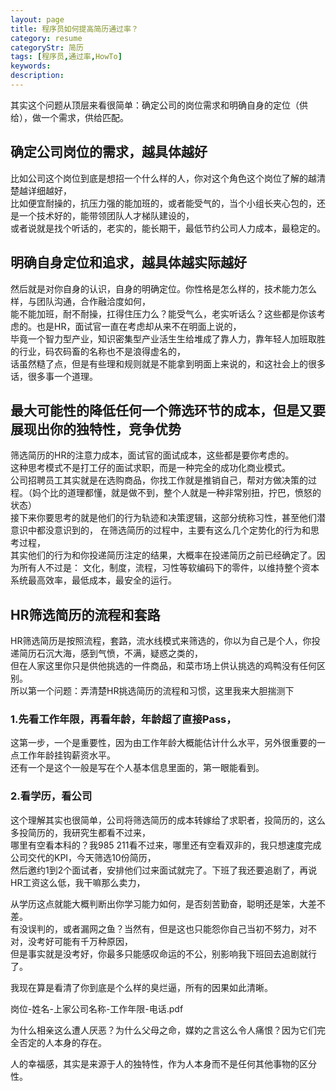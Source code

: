 ```yaml
---
layout: page
title: 程序员如何提高简历通过率？
category: resume
categoryStr: 简历
tags: [程序员,通过率,HowTo]
keywords:
description:
---
```



其实这个问题从顶层来看很简单：确定公司的岗位需求和明确自身的定位（供给），做一个需求，供给匹配。  

## 确定公司岗位的需求，越具体越好
比如公司这个岗位到底是想招一个什么样的人，你对这个角色这个岗位了解的越清楚越详细越好，  
比如便宜耐操的，抗压力强的能加班的，或者能受气的，当个小组长夹心包的，还是一个技术好的，能带领团队人才梯队建设的，    
或者说就是找个听话的，老实的，能长期干，最低节约公司人力成本，最稳定的。   

## 明确自身定位和追求，越具体越实际越好
然后就是对你自身的认识，自身的明确定位。你性格是怎么样的，技术能力怎么样，与团队沟通，合作融洽度如何，  
能不能加班，耐不耐操，扛得住压力么？能受气么，老实听话么？这些都是你该考虑的。也是HR，面试官一直在考虑却从来不在明面上说的，      
毕竟一个智力型产业，知识密集型产业活生生给堆成了靠人力，靠年轻人加班取胜的行业，码农码畜的名称也不是浪得虚名的，   
话虽然糙了点，但是有些理和规则就是不能拿到明面上来说的，和这社会上的很多话，很多事一个道理。   


## 最大可能性的降低任何一个筛选环节的成本，但是又要展现出你的独特性，竞争优势
筛选简历的HR的注意力成本，面试官的面试成本，这些都是要你考虑的。  
这种思考模式不是打工仔的面试求职，而是一种完全的成功化商业模式。  
公司招聘员工其实就是在选购商品，你找工作就是推销自己，帮对方做决策的过程。（妈个比的道理都懂，就是做不到，整个人就是一种非常别扭，拧巴，愤怒的状态）  
接下来你要思考的就是他们的行为轨迹和决策逻辑，这部分统称习性，甚至他们潜意识中都没意识到的，
在筛选简历的过程中，主要有这么几个定势化的行为和思考过程，   
其实他们的行为和你投递简历注定的结果，大概率在投递简历之前已经确定了。因为所有人不过是：
文化，制度，流程，习性等软编码下的零件，以维持整个资本系统最高效率，最低成本，最安全的运行。  

## HR筛选简历的流程和套路
HR筛选简历是按照流程，套路，流水线模式来筛选的，你以为自己是个人，你投递简历石沉大海，感到气愤，不满，疑惑之类的，   
但在人家这里你只是供他挑选的一件商品，和菜市场上供认挑选的鸡鸭没有任何区别。   
所以第一个问题：弄清楚HR挑选简历的流程和习惯，这里我来大胆揣测下
### 1.先看工作年限，再看年龄，年龄超了直接Pass，
这第一步，一个是重要性，因为由工作年龄大概能估计什么水平，另外很重要的一点工作年龄挂钩薪资水平。  
还有一个是这个一般是写在个人基本信息里面的，第一眼能看到。
### 2.看学历，看公司
这个理解其实也很简单，公司将筛选简历的成本转嫁给了求职者，投简历的，这么多投简历的，我研究生都看不过来，  
哪里有空看本科的？我985 211看不过来，哪里还有空看双非的，我只想速度完成公司交代的KPI，今天筛选10份简历，  
然后邀约1到2个面试者，安排他们过来面试就完了。下班了我还要追剧了，再说HR工资这么低，我干嘛那么卖力，   

从学历这点就能大概判断出你学习能力如何，是否刻苦勤奋，聪明还是笨，大差不差。  
有没误判的，或者漏网之鱼？当然有，但是这也只能怨你自己当初不努力，对不对，没考好可能有千万种原因，  
但是事实就是没考好，你最多只能感叹命运的不公，别影响我下班回去追剧就行了。  

我现在算是看清了你到底是个么样的臭烂逼，所有的因果如此清晰。  

岗位-姓名-上家公司名称-工作年限-电话.pdf

为什么相亲这么遭人厌恶？为什么父母之命，媒妁之言这么令人痛恨？因为它们完全否定的人本身的存在。

人的幸福感，其实是来源于人的独特性，作为人本身而不是任何其他事物的区分性。














